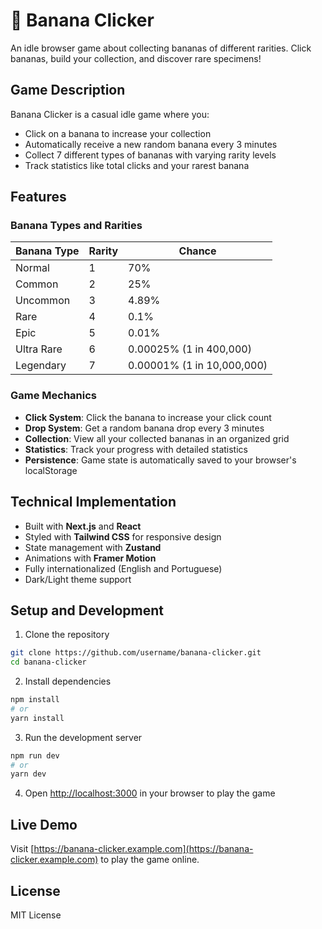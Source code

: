 # 🍌 Banana Clicker

An idle browser game about collecting bananas of different rarities. Click bananas, build your collection, and discover rare specimens!

## Game Description

Banana Clicker is a casual idle game where you:

- Click on a banana to increase your collection
- Automatically receive a new random banana every 3 minutes
- Collect 7 different types of bananas with varying rarity levels
- Track statistics like total clicks and your rarest banana

## Features

### Banana Types and Rarities

| Banana Type | Rarity | Chance                     |
| ----------- | ------ | -------------------------- |
| Normal      | 1      | 70%                        |
| Common      | 2      | 25%                        |
| Uncommon    | 3      | 4.89%                      |
| Rare        | 4      | 0.1%                       |
| Epic        | 5      | 0.01%                      |
| Ultra Rare  | 6      | 0.00025% (1 in 400,000)    |
| Legendary   | 7      | 0.00001% (1 in 10,000,000) |

### Game Mechanics

- **Click System**: Click the banana to increase your click count
- **Drop System**: Get a random banana drop every 3 minutes
- **Collection**: View all your collected bananas in an organized grid
- **Statistics**: Track your progress with detailed statistics
- **Persistence**: Game state is automatically saved to your browser's localStorage

## Technical Implementation

- Built with **Next.js** and **React**
- Styled with **Tailwind CSS** for responsive design
- State management with **Zustand**
- Animations with **Framer Motion**
- Fully internationalized (English and Portuguese)
- Dark/Light theme support

## Setup and Development

1. Clone the repository

```bash
git clone https://github.com/username/banana-clicker.git
cd banana-clicker
```

2. Install dependencies

```bash
npm install
# or
yarn install
```

3. Run the development server

```bash
npm run dev
# or
yarn dev
```

4. Open [http://localhost:3000](http://localhost:3000) in your browser to play the game

## Live Demo

Visit [https://banana-clicker.example.com](https://banana-clicker.example.com) to play the game online.

## License

MIT License
